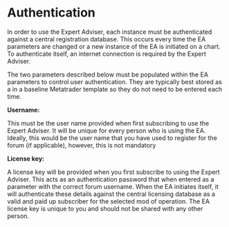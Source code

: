 # Authentication

In order to use the Expert Adviser, each instance must be authenticated against a central registration database. This occurs every time the EA parameters are changed or a new instance of the EA is initiated on a chart. To authenticate itself, an internet connection is required by the Expert Adviser.

The two parameters described below must  be populated within the EA parameters to control user authentication. They are typically best stored as a in a baseline Metatrader template so they do not need to be entered each time.

**Username:**

This must be the user name provided when first subscribing to use the Expert Adviser. It will be unique for every person who is using the EA. Ideally, this would be the user name that you have used to register for the forum \(if applicable\), however, this is not mandatory

**License key:**

A license key will be provided when you first subscribe to using the Expert Adviser. This acts as an authentication password that when entered as a parameter with the correct forum username. When the EA initiates itself, it will authenticate these details against the central licensing database as a valid and paid up subscriber for the selected mod of operation. The EA license key is unique to you and should not be shared with any other person.

